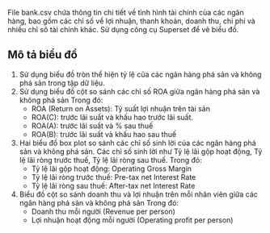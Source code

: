 
File bank.csv chứa thông tin chi tiết về tình hình tài chính của các ngân hàng, bao gồm các chỉ số về lợi nhuận, thanh khoản, doanh thu, chi phí và nhiều chỉ
sô tài chính khác.
Sử dụng công cụ Superset để vẽ biểu đồ.
## Mô tả biểu đồ 
1. Sử dụng biểu đồ tròn thể hiện tỷ lệ của các ngân hàng phá sản và không phá sản trong tập dữ liệu. 
2. Sử dụng biểu đồ cột so sánh các chỉ số ROA giữa ngân hàng phá sản và không phá sản
   Trong đó:
   - ROA (Return on Assets): Tỷ suất lợi nhuận trên tài sản
   - ROA(C): trước lãi suất và khấu hao trước lãi suất.
   - ROA(A): trước lãi suất và % sau thuế
   - ROA(B): trước lãi suất và khấu hao sau thuế
3. Hai biểu đồ box plot so sánh các chỉ số sinh lời của các ngân hàng phá sản và không phá sản. Các chỉ số sinh lời như Tỷ lệ lãi gộp hoạt động, Tỷ lệ lãi ròng trước thuế, Tỷ lệ lãi ròng sau thuế.
   Trong đó:
   - Tỷ lệ lãi gộp hoạt động: Operating Gross Margin
   - Tỷ lệ lãi ròng trước thuế: Pre-tax net Interest Rate
   - Tỷ lệ lãi ròng sau thuế: After-tax net Interest Rate
4. Biểu đồ cột so sánh doanh thu và lợi nhuận trên mỗi nhân viên giữa các ngân hàng phá sản và không phá sản
   Trong đó:
   - Doanh thu mỗi người (Revenue per person)
   - Lợi nhuận hoạt động mỗi người (Operating profit per person)
